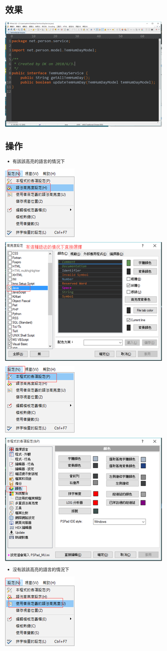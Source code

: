 # 效果
![](image/6-1.png)

# 操作

- 有該該高亮的語言的情況下

![](image/6-2.png)

![](image/6-3.png)

![](image/6-4.png)

![](image/6-5.png)

- 沒有該該高亮的語言的情況下

![](image/6-6.png)